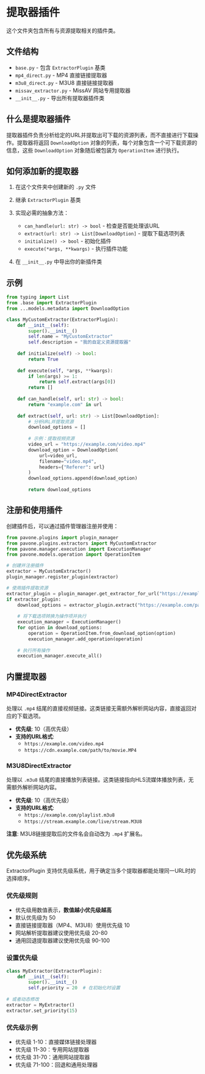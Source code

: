 # 提取器插件

这个文件夹包含所有与资源提取相关的插件类。

## 文件结构

- `base.py` - 包含 `ExtractorPlugin` 基类
- `mp4_direct.py` - MP4 直接链接提取器
- `m3u8_direct.py` - M3U8 直接链接提取器
- `missav_extractor.py` - MissAV 网站专用提取器
- `__init__.py` - 导出所有提取器插件类

## 什么是提取器插件

提取器插件负责分析给定的URL并提取出可下载的资源列表，而不直接进行下载操作。提取器将返回 `DownloadOption` 对象的列表，每个对象包含一个可下载资源的信息，这些 `DownloadOption` 对象随后被包装为 `OperationItem` 进行执行。

## 如何添加新的提取器

1. 在这个文件夹中创建新的 `.py` 文件
2. 继承 `ExtractorPlugin` 基类
3. 实现必需的抽象方法：
   - `can_handle(url: str) -> bool` - 检查是否能处理该URL
   - `extract(url: str) -> List[DownloadOption]` - 提取下载选项列表
   - `initialize() -> bool` - 初始化插件
   - `execute(*args, **kwargs)` - 执行插件功能

4. 在 `__init__.py` 中导出你的新插件类

## 示例

```python
from typing import List
from .base import ExtractorPlugin
from ...models.metadata import DownloadOption

class MyCustomExtractor(ExtractorPlugin):
    def __init__(self):
        super().__init__()
        self.name = "MyCustomExtractor"
        self.description = "我的自定义资源提取器"
    
    def initialize(self) -> bool:
        return True
    
    def execute(self, *args, **kwargs):
        if len(args) >= 1:
            return self.extract(args[0])
        return []
    
    def can_handle(self, url: str) -> bool:
        return "example.com" in url
    
    def extract(self, url: str) -> List[DownloadOption]:
        # 分析URL并提取资源
        download_options = []
        
        # 示例：提取视频资源
        video_url = "https://example.com/video.mp4"
        download_option = DownloadOption(
            url=video_url,
            filename="video.mp4",
            headers={"Referer": url}
        )
        download_options.append(download_option)
        
        return download_options
```

## 注册和使用插件

创建插件后，可以通过插件管理器注册并使用：

```python
from pavone.plugins import plugin_manager
from pavone.plugins.extractors import MyCustomExtractor
from pavone.manager.execution import ExecutionManager
from pavone.models.operation import OperationItem

# 创建并注册插件
extractor = MyCustomExtractor()
plugin_manager.register_plugin(extractor)

# 使用插件提取资源
extractor_plugin = plugin_manager.get_extractor_for_url("https://example.com/page")
if extractor_plugin:
    download_options = extractor_plugin.extract("https://example.com/page")  # type: ignore
    
    # 将下载选项转换为操作项并执行
    execution_manager = ExecutionManager()
    for option in download_options:
        operation = OperationItem.from_download_option(option)
        execution_manager.add_operation(operation)
    
    # 执行所有操作
    execution_manager.execute_all()
```

## 内置提取器

### MP4DirectExtractor
处理以 `.mp4` 结尾的直接视频链接。这类链接无需额外解析网站内容，直接返回对应的下载选项。

- **优先级**: 10（高优先级）
- **支持的URL格式**:
  - `https://example.com/video.mp4`
  - `https://cdn.example.com/path/to/movie.MP4`

### M3U8DirectExtractor  
处理以 `.m3u8` 结尾的直接播放列表链接。这类链接指向HLS流媒体播放列表，无需额外解析网站内容。

- **优先级**: 10（高优先级）
- **支持的URL格式**:
  - `https://example.com/playlist.m3u8`
  - `https://stream.example.com/live/stream.M3U8`

**注意**: M3U8链接提取后的文件名会自动改为 `.mp4` 扩展名。

## 优先级系统

ExtractorPlugin 支持优先级系统，用于确定当多个提取器都能处理同一URL时的选择顺序。

### 优先级规则
- 优先级用数值表示，**数值越小优先级越高**
- 默认优先级为 50
- 直接链接提取器（MP4、M3U8）使用优先级 10
- 网站解析提取器建议使用优先级 20-80
- 通用回退提取器建议使用优先级 90-100

### 设置优先级
```python
class MyExtractor(ExtractorPlugin):
    def __init__(self):
        super().__init__()
        self.priority = 20  # 在初始化时设置
        
# 或者动态修改
extractor = MyExtractor()
extractor.set_priority(15)
```

### 优先级示例
- 优先级 1-10：直接媒体链接处理器
- 优先级 11-30：专用网站提取器  
- 优先级 31-70：通用网站提取器
- 优先级 71-100：回退和通用处理器
